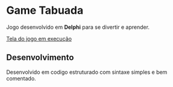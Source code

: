 # Game Tabuada

Jogo desenvolvido em **Delphi**  para se divertir e aprender.

[Tela do jogo em execução](./imagens/img-02.png)

## Desenvolvimento
Desenvolvido em codigo estruturado com sintaxe simples e bem comentado.
